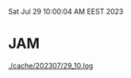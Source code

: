 Sat Jul 29 10:00:04 AM EEST 2023
# JAM
<a href='./cache/202307/29_10.log'>./cache/202307/29_10.log</a>
